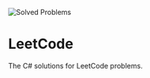 ![Solved Problems](https://img.shields.io/badge/Solved%20Problems-11-green)
# LeetCode
The C# solutions for LeetCode problems.